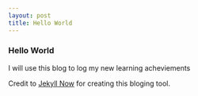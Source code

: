 ```yaml
---
layout: post
title: Hello World
---
```

### Hello World

I will use this blog to log my new learning acheviements 

Credit to [Jekyll Now](http://github.com/barryclark/jekyll-now/) for creating this bloging tool. 
